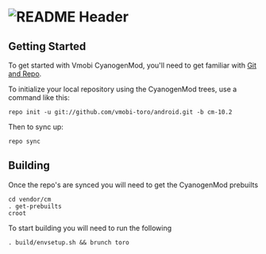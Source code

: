 ![README Header](http://img.vmobi.us/logo.png)
===========

Getting Started
---------------

To get started with Vmobi CyanogenMod, you'll need to get
familiar with [Git and Repo](http://source.android.com/source/using-repo.html).

To initialize your local repository using the CyanogenMod trees, use a command like this:

    repo init -u git://github.com/vmobi-toro/android.git -b cm-10.2

Then to sync up:

    repo sync

Building
--------

Once the repo's are synced you will need to get the CyanogenMod prebuilts

    cd vendor/cm
    . get-prebuilts
    croot
    

To start building you will need to run the following

    . build/envsetup.sh && brunch toro
